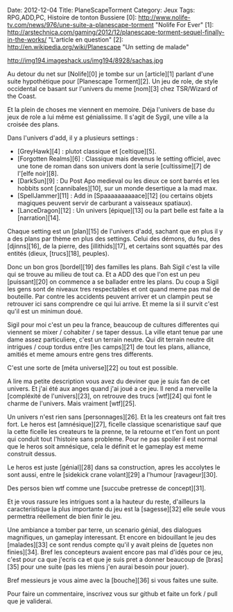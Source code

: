 Date: 2012-12-04
Title: PlaneScapeTorment
Category: Jeux
Tags: RPG,ADD,PC, Histoire de tonton Bussiere
[0]: http://www.nolife-tv.com/news/976/une-suite-a-planescape-torment  "Nolife For Ever"
[1]: http://arstechnica.com/gaming/2012/12/planescape-torment-sequel-finally-in-the-works/  "L'article en question"
[2]: http://en.wikipedia.org/wiki/Planescape "Un setting de malade"

http://img194.imageshack.us/img194/8928/sachas.jpg

Au detour du net sur [Nolife][0] je tombe sur un [article][1]  parlant d'une suite hypothétique pour [Planescape Torment][2]. Un jeu de role, de style occidental ce basant sur l'univers du meme [nom][3] chez TSR/Wizard of the Coast.

Et la plein de choses me viennent en memoire. Déja l'univers de base du jeux de role a lui même est génialissime. Il s'agit de Sygil, une ville a la croisée des plans.

Dans l'univers d'add, il y a plusieurs settings :

* [GreyHawk][4] : plutot classique et [celtique][5].
* [Forgotten Realms][6] : Classique mais devenus le setting officiel, avec une tone de roman dans son univers dont la serie [cultissime][7] de l'[elfe noir][8].
* [DarkSun][9] : Du Post Apo medieval ou les dieux ce sont barrés et les hobbits sont [cannibales][10], sur un monde desertique a la mad max.
* [SpellJammer][11] : Add in [Spaaaaaaaaaace][12] (ou certains objets magiques peuvent servir de carburant a vaisseaux spatiaux).
* [LanceDragon][12] : Un univers [épique][13] ou la part belle est faite a la [narration][14].

Chaque setting est un [plan][15] de l'univers d'add, sachant que en plus il y a des plans par thème en plus des settings. Celui des démons, du feu, des [djinns][16], de la pierre, des [illithids][17], et certains sont squattés par des entités (dieux, [trucs][18], peuples).

Donc un bon gros [bordel][19] des familles les plans. Bah Sigil c'est la ville qui se trouve au milieu de tout ca.
Et a ADD des que l'on est un peu [puissant][20] on commence a se ballader entre les plans. Du coup a Sigil les gens sont de niveaux tres respectables et ont quand meme pas mal de bouteille. Par contre les accidents peuvent arriver et un clampin peut se retrouver ici sans comprendre ce qui lui arrive. Et meme la si il survit c'est qu'il est un minimun doué.

Sigil pour moi c'est un peu la france, beaucoup de cultures differentes qui viennent se mixer / cohabiter / se taper dessus. La ville etant tenue par une dame assez particuliere, c'est un terrain neutre.
Qui dit terrain neutre dit intrigues / coup tordus entre [les camps][21] de tout les plans, alliance, amitiés et meme  amours entre gens tres differents.

C'est une sorte de [méta universe][22] ou tout est possible.

A lire ma petite description vous avez du deviner que je suis fan de cet univers. Et j'ai été aux anges quand j'ai joué a ce jeu. Il rend a merveille la [compléxité de l'univers][23], on retrouve des trucs [wtf][24] qui font le charme de l'univers. Mais vraiment [wtf][25].

Un univers n'est rien sans  [personnages][26]. Et la les createurs ont fait tres fort. Le heros est [amnésique][27], ficelle classique scenaristique sauf que la cette ficelle les createurs te la prenne, te la retourne et t'en font un pont qui conduit tout l'histoire sans probleme. Pour ne pas spoiler il est normal que le heros soit amnésique, cela le définit et le gameplay est meme construit dessus.

Le heros est juste [génial][28] dans sa construction, apres les accolytes le sont aussi, entre le [sidekick crane volant][29] a l'humour [ravageur][30].

Des persos bien wtf comme une [succube pretresse de concept][31].

Et je vous rassure les intrigues sont a la hauteur du reste, d'ailleurs la caracteristique la plus importante du jeu est la [sagesse][32] elle seule vous permettra réellement de bien finir le jeu.

Une ambiance a tomber par terre, un scenario génial, des dialogues magnifiques, un gameplay interessant.
Et encore en bidouillant le jeu des [malades][33] ce sont rendus compte qu'il y avait pleins de [quetes non finies][34].
Bref les concepteurs avaient encore pas mal d'idés pour ce jeu, c'est pour ca que j'ecris ca et que je suis pret a donner beaucoup de [bras][35] pour une suite (pas les miens j'en aurai besoin pour jouer).

Bref messieurs je vous aime avec la [bouche][36] si vous faites une suite.


Pour faire un commentaire, inscrivez vous sur github et faite un fork / pull que je validerai.



